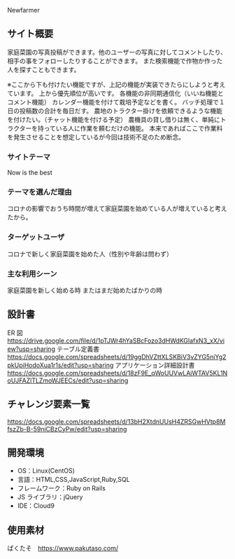 Newfarmer

## サイト概要

家庭菜園の写真投稿ができます。他のユーザーの写真に対してコメントしたり、相手の事をフォローしたりすることができます。
また検索機能で作物か作った人を探すこともできます。

※ここから下も付けたい機能ですが、上記の機能が実装できたらにしようと考えています。
上から優先順位が高いです。
各機能の非同期通信化（いいね機能とコメント機能）
カレンダー機能を付けて栽培予定などを書く。
バッチ処理で１日の投稿数の合計を毎日だす。
農地のトラクター掛けを依頼できるような機能を付けたい。（チャット機能を付ける予定）
農機具の貸し借りは無く、単純にトラクターを持っている人に作業を頼むだけの機能。
本来であればここで作業料を発生させることを想定しているが今回は技術不足のため断念。

### サイトテーマ

Now is the best

### テーマを選んだ理由

コロナの影響でおうち時間が増えて家庭菜園を始めている人が増えていると考えたから。

### ターゲットユーザ

コロナで新しく家庭菜園を始めた人（性別や年齢は問わず）

### 主な利用シーン

家庭菜園を新しく始める時
またはまだ始めたばかりの時

## 設計書

ER 図　https://drive.google.com/file/d/1pTJWr4hYaSBcFozo3dHWdKGlafxN3_xX/view?usp=sharing
テーブル定義書　https://docs.google.com/spreadsheets/d/19ggDhVZttXLSKBiV3vZYG5niYg2pkUpiHodoXua1r1s/edit?usp=sharing
アプリケーション詳細設計書　https://docs.google.com/spreadsheets/d/18zF9E_qWoUUVwLAjWTAV5KL1NoUJFAZlTLZmoWJEECs/edit?usp=sharing

## チャレンジ要素一覧

https://docs.google.com/spreadsheets/d/13bH2XtdnUUsH4ZRSGwHVtp8MfszZb-B-59niCBzCyPw/edit?usp=sharing

## 開発環境

- OS：Linux(CentOS)
- 言語：HTML,CSS,JavaScript,Ruby,SQL
- フレームワーク：Ruby on Rails
- JS ライブラリ：jQuery
- IDE：Cloud9

## 使用素材

ぱくたそ　https://www.pakutaso.com/
